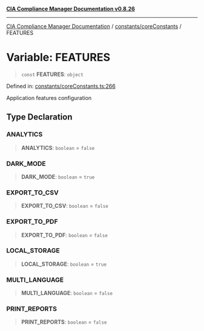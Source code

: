 [**CIA Compliance Manager Documentation v0.8.26**](../../../README.md)

***

[CIA Compliance Manager Documentation](../../../modules.md) / [constants/coreConstants](../README.md) / FEATURES

# Variable: FEATURES

> `const` **FEATURES**: `object`

Defined in: [constants/coreConstants.ts:266](https://github.com/Hack23/cia-compliance-manager/blob/168f1311621722afef33b264085d8ac99d4a3213/src/constants/coreConstants.ts#L266)

Application features configuration

## Type Declaration

### ANALYTICS

> **ANALYTICS**: `boolean` = `false`

### DARK\_MODE

> **DARK\_MODE**: `boolean` = `true`

### EXPORT\_TO\_CSV

> **EXPORT\_TO\_CSV**: `boolean` = `false`

### EXPORT\_TO\_PDF

> **EXPORT\_TO\_PDF**: `boolean` = `false`

### LOCAL\_STORAGE

> **LOCAL\_STORAGE**: `boolean` = `true`

### MULTI\_LANGUAGE

> **MULTI\_LANGUAGE**: `boolean` = `false`

### PRINT\_REPORTS

> **PRINT\_REPORTS**: `boolean` = `false`
